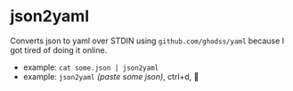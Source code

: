 
json2yaml
=========

Converts json to yaml over STDIN using `github.com/ghodss/yaml` because I got tired of doing it online.

- example: `cat some.json | json2yaml`
- example: `json2yaml` *(paste some json)*, ctrl+d, :beer:
